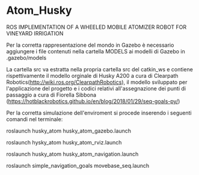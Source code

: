 # Atom_Husky
ROS IMPLEMENTATION OF A WHEELED MOBILE ATOMIZER ROBOT FOR VINEYARD IRRIGATION

Per la corretta rappresentazione del mondo in Gazebo è necessario aggiungere i file contenuti nella cartella MODELS ai modelli di Gazebo in .gazebo/models

La cartella src va estratta nella propria cartella src del catkin_ws e contiene rispettivamente il modello orginale di Husky A200 a cura di Clearpath Robotics(http://wiki.ros.org/ClearpathRobotics), il modello sviluppato per l'applicazione del progetto e i codici relativi all'assegnazione dei punti di passaggio a cura di Fiorella Sibbona (https://hotblackrobotics.github.io/en/blog/2018/01/29/seq-goals-py/)

Per la corretta simulazione dell'enviroment si procede inserendo i seguenti comandi nel terminale:

 roslaunch husky_atom husky_atom_gazebo.launch

 roslaunch hysky_atom husky_atom_rviz.launch
 
 roslaunch husky_atom husky_atom_navigation.launch
 
 roslaunch simple_navigation_goals movebase_seq.launch
 

